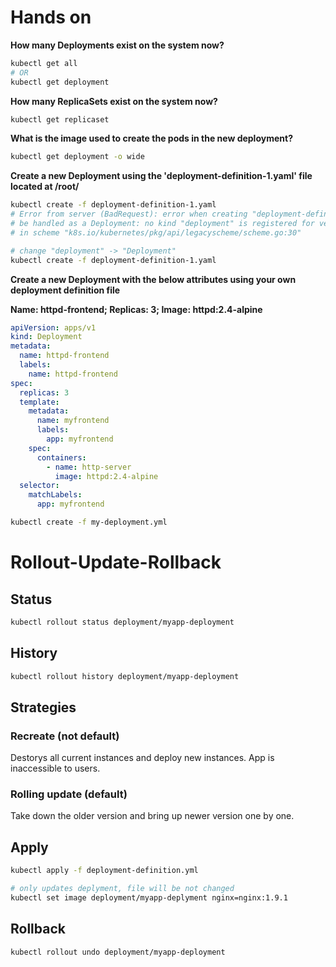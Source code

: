 # Hands on

**How many Deployments exist on the system now?**

```bash
kubectl get all
# OR
kubectl get deployment
```

**How many ReplicaSets exist on the system now?**

```bash
kubectl get replicaset
```

**What is the image used to create the pods in the new deployment?**

```bash
kubectl get deployment -o wide
```

**Create a new Deployment using the 'deployment-definition-1.yaml' file located at /root/**

```bash
kubectl create -f deployment-definition-1.yaml
# Error from server (BadRequest): error when creating "deployment-definition-1.yaml": deployment in version "v1" cannot
# be handled as a Deployment: no kind "deployment" is registered for version "apps/v1"
# in scheme "k8s.io/kubernetes/pkg/api/legacyscheme/scheme.go:30"

# change "deployment" -> "Deployment"
kubectl create -f deployment-definition-1.yaml
```

**Create a new Deployment with the below attributes using your own deployment definition file**

**Name: httpd-frontend; Replicas: 3; Image: httpd:2.4-alpine**

```yaml
apiVersion: apps/v1
kind: Deployment
metadata:
  name: httpd-frontend
  labels:
    name: httpd-frontend
spec:
  replicas: 3
  template:
    metadata:
      name: myfrontend
      labels:
        app: myfrontend
    spec:
      containers:
        - name: http-server
          image: httpd:2.4-alpine
  selector:
    matchLabels:
      app: myfrontend
```

```bash
kubectl create -f my-deployment.yml
```

# Rollout-Update-Rollback

## Status

```bash
kubectl rollout status deployment/myapp-deployment
```

## History

```bash
kubectl rollout history deployment/myapp-deployment
```

## Strategies

### Recreate (not default)

Destorys all current instances and deploy new instances. App is inaccessible to users.

### Rolling update (default)

Take down the older version and bring up newer version one by one.

## Apply

```bash
kubectl apply -f deployment-definition.yml
```

```bash
# only updates deplyment, file will be not changed
kubectl set image deployment/myapp-deplyment nginx=nginx:1.9.1
```

## Rollback

```bash
kubectl rollout undo deployment/myapp-deployment
```
